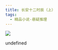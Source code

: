 ```yaml
---
title: 长安十二时辰（上）
tags:
  - 精品小说-悬疑推理
---
```


![](https://wfqqreader-1252317822.image.myqcloud.com/cover/306/849306/s_849306.jpg)

undefined